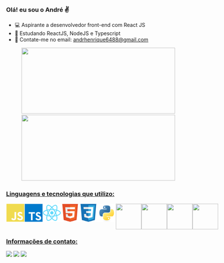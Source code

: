 ### Olá! eu sou o André ✌

- 💻 Aspirante a desenvolvedor front-end com React JS
- 📖 Estudando ReactJS, NodeJS e Typescript
- 📧 Contate-me no email: andrhenrique6488@gmail.com

<div align="center">
  <a href="https://github.com/andrehferrari">
  <img height="180em" width="420em" src="https://github-readme-stats.vercel.app/api?username=andrehferrari&show_icons=true&theme=tokyonight&include_all_commits=true&count_private=true"/>
  <img height="180em" width="420em" src="https://github-readme-stats.vercel.app/api/top-langs/?username=andrehferrari&layout=compact&langs_count=7&theme=tokyonight"/>
</div>

### Linguagens e tecnologias que utilizo:

<div style="display: flex" align="center"><br>
  <img align="center" alt="André-Js" height="50" width="50" src="https://raw.githubusercontent.com/devicons/devicon/master/icons/javascript/javascript-plain.svg">
  <img align="center" alt="André-Ts" height="50" width="50" src="https://raw.githubusercontent.com/devicons/devicon/master/icons/typescript/typescript-plain.svg">
  <img align="center" alt="André-React" height="50" width="50" src="https://raw.githubusercontent.com/devicons/devicon/master/icons/react/react-original.svg">
  <img align="center" alt="André-HTML" height="50" width="50" src="https://raw.githubusercontent.com/devicons/devicon/master/icons/html5/html5-original.svg">
  <img align="center" alt="André-CSS" height="50" width="50" src="https://raw.githubusercontent.com/devicons/devicon/master/icons/css3/css3-original.svg">
  <img align="center" alt="André-Python" height="50" width="50" src="https://raw.githubusercontent.com/devicons/devicon/master/icons/python/python-original.svg">
  <img align="center" height="70" width="70" src="https://cdn.jsdelivr.net/gh/devicons/devicon/icons/sass/sass-original.svg" />
  <img align="center" height="70" width="70" src="https://cdn.jsdelivr.net/gh/devicons/devicon/icons/mysql/mysql-original-wordmark.svg" />
  <img align="center" height="70" width="70" src="https://cdn.jsdelivr.net/gh/devicons/devicon/icons/mongodb/mongodb-plain-wordmark.svg" />
  <img align="center" height="70" width="70" src="https://cdn.jsdelivr.net/gh/devicons/devicon/icons/nodejs/nodejs-original-wordmark.svg" />          
</div>

### Informações de contato:

<div>
  <a href="https://instagram.com/andreferrari1717" target="_blank"><img src="https://img.shields.io/badge/-Instagram-%23E4405F?style=for-the-badge&logo=instagram&logoColor=white" target="_blank"></a>
  <a href = "mailto:andrhenrique6488@gmail.com"><img src="https://img.shields.io/badge/-Gmail-%23333?style=for-the-badge&logo=gmail&logoColor=white" target="_blank"></a>
  <a href="https://www.linkedin.com/in/andre-ferrari1717" target="_blank"><img src="https://img.shields.io/badge/-LinkedIn-%230077B5?style=for-the-badge&logo=linkedin&logoColor=white" target="_blank"></a> 
</div>
